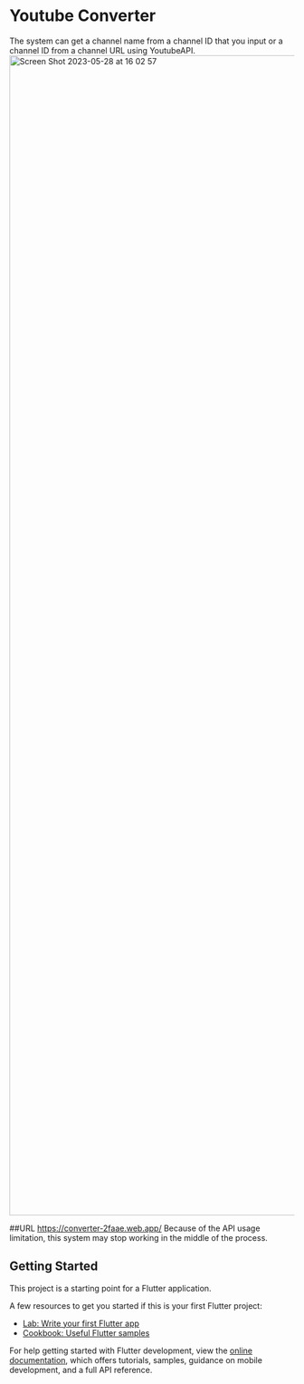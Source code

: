 # Youtube Converter
The system can get a channel name from a channel ID that you input or a channel ID from a channel URL using YoutubeAPI.
<img width="2048" alt="Screen Shot 2023-05-28 at 16 02 57" src="https://github.com/TakumaHara/youtube-converter/assets/84825478/428b355c-e08d-4b6a-b7c2-e4eff14e05b1">

##URL
https://converter-2faae.web.app/
Because of the API usage limitation, this system may stop working in the middle of the process.

## Getting Started

This project is a starting point for a Flutter application.

A few resources to get you started if this is your first Flutter project:

- [Lab: Write your first Flutter app](https://docs.flutter.dev/get-started/codelab)
- [Cookbook: Useful Flutter samples](https://docs.flutter.dev/cookbook)

For help getting started with Flutter development, view the
[online documentation](https://docs.flutter.dev/), which offers tutorials,
samples, guidance on mobile development, and a full API reference.
